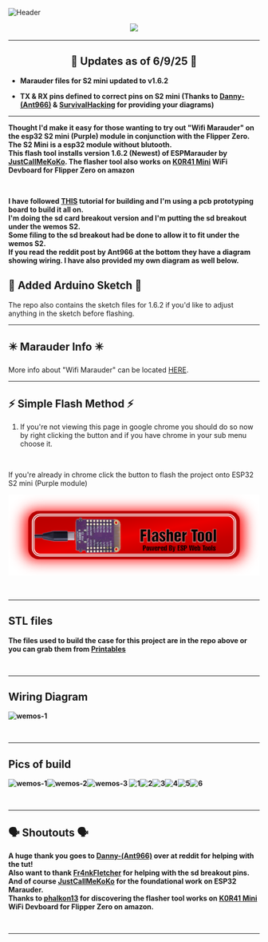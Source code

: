 ![Header](Images/s2header.png)
<br>

<p align="center">
  <img src="https://github.com/ATOMNFT/ESP32-S2-Mini-Marauder-Build/blob/main/Images/Repolike.svg">
  </p>
  
---

<div align="center">

## 🌟 Updates as of 6/9/25 🌟

</div>

- **Marauder files for S2 mini updated to v1.6.2**

- **TX & RX pins defined to correct pins on S2 mini 
(Thanks to <a href=https://www.reddit.com/user/Ant966/>Danny-(Ant966)</a> & <a href=https://www.youtube.com/@SurvivalHacking>SurvivalHacking</a> for providing your diagrams)**


<hr>

<b>Thought I'd make it easy for those wanting to try out "Wifi Marauder" on the esp32 S2 mini (Purple) module in conjunction with the Flipper Zero. The S2 Mini is a esp32 module without blutooth.
<br> 
This flash tool installs version 1.6.2 (Newest) of ESPMarauder by <a href=https://github.com/justcallmekoko>JustCallMeKoKo</a>.
The flasher tool also works on <a href="https://www.amazon.com/gp/product/B0C33K27QF/ref=ppx_yo_dt_b_search_asin_title?ie=UTF8&psc=1">K0R41 Mini</a> WiFi Devboard for Flipper Zero on amazon 
</b> 

<br>

<b>I have followed <a href="https://www.reddit.com/r/flipperzero/comments/16eru8g/comment/kpfxvoi/?utm_source=share&utm_medium=web3x&utm_name=web3xcss&utm_term=1&utm_content=share_button">THIS</a>
tutorial for building and I'm using a pcb prototyping board to build it all on. <br> I'm doing the sd card breakout version and I'm putting the sd breakout under the wemos S2. <br> Some filing to 
the sd breakout had be done to allow it to fit under the wemos S2. <br>
If you read the reddit post by Ant966 at the bottom they have a diagram showing wiring. I have also provided my own diagram as well below.</b> 

## 📁 Added Arduino Sketch 📁
The repo also contains the sketch files for 1.6.2 if you'd like to adjust anything in the sketch before flashing.

---

## ✴️ Marauder Info ✴️
More info about "Wifi Marauder" can be located <a href="https://github.com/justcallmekoko/ESP32Marauder">HERE</a>.

<hr>

## ⚡ Simple Flash Method ⚡
1. If you're not viewing this page in google chrome you should do so now by right clicking the button and if you have chrome in your sub menu choose it.

<br>

 If you're already in chrome click the button to flash the project onto ESP32 S2 mini (Purple module)
 
[![](https://github.com/ATOMNFT/ESP32-S2-Mini-Marauder-Build/blob/main/Images/flashbutton.png)](https://atomnft.github.io/ESP32-S2-Mini-Marauder-Build/flash0.html) 

<br>
<hr>

## STL files
<b>The files used to build the case for this project are in the repo above or you can grab them from <a href=https://www.printables.com/model/847246-esp32-s2-mini-case>Printables</a>

<br>
<hr>

## Wiring Diagram 
![wemos-1](Images/WiringDiagram.png)

<br>
<hr>

## Pics of build 
![wemos-1](Images/wemos-1.jpg)![wemos-2](Images/wemos-2.jpg)![wemos-3](Images/wemos-3.jpg)
![1](Images/case-1.jpg)![2](Images/case-2.jpg)![3](Images/case-3.jpg)![4](Images/case-4.jpg)![5](Images/case-5.jpg)![6](Images/case-6.jpg)

<br>   
<hr>


## 🗣️ Shoutouts 🗣️

<b>A huge thank you goes to <a href=https://www.reddit.com/user/Ant966/>Danny-(Ant966)</a> over at reddit for helping with the tut! 
<br>
Also want to thank <a href=https://github.com/Fr4nkFletcher>Fr4nkFletcher</a> for helping with the sd breakout pins. 
<br>
And of course <a href=https://github.com/justcallmekoko>JustCallMeKoKo</a> for the foundational work on ESP32 Marauder.
<br>
Thanks to <a href="https://www.reddit.com/user/phalkon13">phalkon13</a> for discovering the flasher tool works on <a href="https://www.amazon.com/gp/product/B0C33K27QF/ref=ppx_yo_dt_b_search_asin_title?ie=UTF8&psc=1">K0R41 Mini</a> WiFi Devboard for Flipper Zero on amazon.</b>


<br>
<hr>

